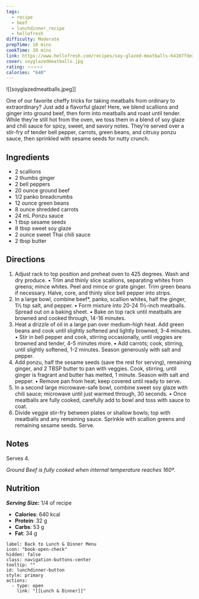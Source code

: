 ```yaml
---
tags:
  - recipe
  - beef
  - lunchdinner_recipe
  - hellofresh
difficulty: Moderate
prepTime: 10 mins
cookTime: 20 mins
link: https://www.hellofresh.com/recipes/soy-glazed-meatballs-64107fde3ad80d921e0a158e
cover: soyglazedmeatballs.jpg
rating: ⭐️⭐️⭐️⭐️⭐️
calories: "640"
---
```


![[soyglazedmeatballs.jpeg]]

One of our favorite cheffy tricks for taking meatballs from ordinary to extraordinary? Just add a flavorful glaze! Here, we blend scallions and ginger into ground beef, then form into meatballs and roast until tender. While they’re still hot from the oven, we toss them in a blend of soy glaze and chili sauce for spicy, sweet, and savory notes. They’re served over a stir-fry of tender bell pepper, carrots, green beans, and citrusy ponzu sauce, then sprinkled with sesame seeds for nutty crunch.

## Ingredients
- 2 scallions
- 2 thumbs ginger
- 2 bell peppers
- 20 ounce ground beef
- 1/2 panko breadcrumbs
- 12 ounce green beans
- 8 ounce shredded carrots
- 24 mL Ponzu sauce
- 1 tbsp sesame seeds
- 8 tbsp sweet soy glaze
- 2 ounce sweet Thai chili sauce
- 2 tbsp butter


## Directions
1. Adjust rack to top position and preheat oven to 425 degrees. Wash and dry produce. • Trim and thinly slice scallions, separating whites from greens; mince whites. Peel and mince or grate ginger. Trim green beans if necessary. Halve, core, and thinly slice bell pepper into strips.
2. In a large bowl, combine beef*, panko, scallion whites, half the ginger, 1½ tsp salt, and pepper. • Form mixture into 20-24 1½-inch meatballs. Spread out on a baking sheet. • Bake on top rack until meatballs are browned and cooked through, 14-16 minutes.
3. Heat a drizzle of oil in a large pan over medium-high heat. Add green beans and cook until slightly softened and lightly browned, 3-4 minutes. • Stir in bell pepper and cook, stirring occasionally, until veggies are browned and tender, 4-5 minutes more. • Add carrots; cook, stirring, until slightly softened, 1-2 minutes. Season generously with salt and pepper.
4. Add ponzu, half the sesame seeds (save the rest for serving), remaining ginger, and 2 TBSP butter to pan with veggies. Cook, stirring, until ginger is fragrant and butter has melted, 1 minute. Season with salt and pepper. • Remove pan from heat; keep covered until ready to serve.
5. In a second large microwave-safe bowl, combine sweet soy glaze with chili sauce; microwave until just warmed through, 30 seconds. • Once meatballs are fully cooked, carefully add to bowl and toss with sauce to coat.
6. Divide veggie stir-fry between plates or shallow bowls; top with meatballs and any remaining sauce. Sprinkle with scallion greens and remaining sesame seeds. Serve.

## Notes
Serves 4.

*Ground Beef is fully cooked when internal temperature reaches 160º.*

## Nutrition
***Serving Size:*** 1/4 of recipe
- **Calories**: 640 kcal
- **Protein**: 32 g
- **Carbs**: 53 g
- **Fat**: 34 g


```meta-bind-button
label: Back to Lunch & Dinner Menu
icon: "book-open-check"
hidden: false
class: navigation-buttons-center
tooltip: ""
id: lunchdinner-button
style: primary
actions:
  - type: open
    link: "[[Lunch & Dinner]]"

```
 
